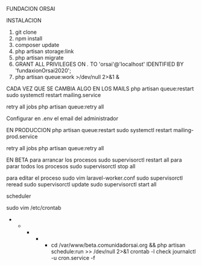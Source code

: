 FUNDACION ORSAI

INSTALACION
1. git clone
2. npm install
3. composer update
4. php artisan storage:link
5. php artisan migrate
6. GRANT ALL PRIVILEGES ON *.* TO 'orsai'@'localhost' IDENTIFIED BY 'fundaxionOrsai2020';
5. php artisan queue:work >/dev/null 2>&1 &



CADA VEZ QUE SE CAMBIA ALGO EN LOS MAILS
php artisan queue:restart 
sudo systemctl restart mailing.service

retry all jobs
php artisan queue:retry all

Configurar en .env el email del administrador

EN PRODUCCION
php artisan queue:restart 
sudo systemctl restart mailing-prod.service

retry all jobs
php artisan queue:retry all


EN BETA
para arrancar los procesos
sudo supervisorctl restart all
para parar todos los procesos 
sudo supervisorctl stop all

para editar el proceso
sudo vim laravel-worker.conf
sudo supervisorctl reread
sudo supervisorctl update
sudo supervisorctl start all


scheduler

sudo vim /etc/crontab
* * * * * cd /var/www/beta.comunidadorsai.org && php artisan schedule:run >> /dev/null 2>&1
crontab -l
check
journalctl -u cron.service -f


